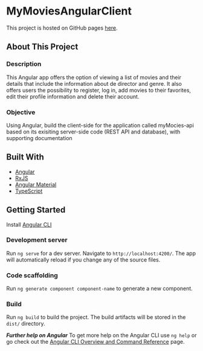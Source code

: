 # MyMoviesAngularClient
This project is hosted on GitHub pages [here](https://clarapapaya.github.io/myMovies-Angular-client/welcome).
## About This Project
### Description
This Angular app offers the option of viewing a list of movies and their details that include the information about de director and genre. It also offers users the possibility to register, log in, add movies to their favorites, edit their profile information and delete their account.
### Objective
Using Angular, build the client-side for the application called myMocies-api based on its exisiting server-side code (REST API and database), with supporting documentation

## Built With
* [Angular](https://angular.io/)
* [RxJS](https://rxjs.dev/)
* [Angular Material](https://material.angular.io/)
* [TypeScript](https://www.typescriptlang.org/)

## Getting Started
Install [Angular CLI](https://github.com/angular/angular-cli)
### Development server
Run `ng serve` for a dev server. Navigate to `http://localhost:4200/`. The app will automatically reload if you change any of the source files.
### Code scaffolding
Run `ng generate component component-name` to generate a new component. 
### Build
Run `ng build` to build the project. The build artifacts will be stored in the `dist/` directory.

***Further help on Angular***
To get more help on the Angular CLI use `ng help` or go check out the [Angular CLI Overview and Command Reference](https://angular.io/cli) page.
